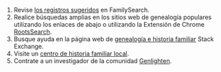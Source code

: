 1. Revise [los registros sugeridos](https://familysearch.org/tree/#view=allMatchingRecords&person={{pid}}) en FamilySearch.
1. Realice búsquedas amplias en los sitios web de genealogía populares utilizando los enlaces de abajo o utilizando la Extensión de Chrome [RootsSearch](https://chrome.google.com/webstore/detail/rootssearch/aolcffalbhpnojekmimmelebjchjmmgn?hl=en).
1. Busque ayuda en la página web de [genealogía e historia familiar](http://genealogy.stackexchange.com/) Stack Exchange.
1. Visite un [centro de historia familiar local](https://familysearch.org/ask/help#localResource).
1. Contrate a un investigador de la comunidad [Genlighten](http://www.genlighten.com/).